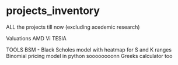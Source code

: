 # projects_inventory
ALL the projects till now (excluding acedemic research)

Valuations
AMD
Vi
TESlA

TOOLS
BSM - Black Scholes model with heatmap for S and K ranges
Binomial pricing model in python soooooooonn
Greeks calculator too
